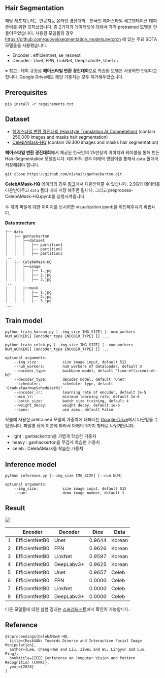 ## Hair Segmentation 
해당 레포지토리는 인공지능 온라인 경진대회 - 한국인 헤어스타일 세그멘테이션 대회 준비를 위한 깃허브입니다. 총 2가지의 데이터셋에 대해서 각각 pretrained 모델을 만들어두었습니다. 사용된 모델들의 경우 https://github.com/qubvel/segmentation_models.pytorch 에 있는 주요 SOTA 모델들을 사용했습니다. 
- Encoder : efficientnet, se_resnext
- Decoder : Unet, FPN, LinkNet, DeepLabv3+, Unet++

※ 참고 : 대회 규정상 **헤어스타일 변환 경진대회**으로 학습된 모델은 사용하면 안된다고 합니다. Google Drive에도 해당 가중치는 모두 제거해두었습니다. 

## Prerequisites
`pip install -r requirements.txt` 

## Dataset 
- [헤어스타일 변환 경진대회 (Hairstyle Translation AI Competetion)](https://github.com/niahair/ganhackerton) (contain 250,000 images and masks hair segmentation) 
- [CelebAMask-HQ](https://github.com/switchablenorms/CelebAMask-HQ) (contain 29.300 images and masks hair segmentation)

**헤어스타일 변환 경진대회**에서 제공된 한국인의 25만장의 이미지와 레이블을 통해 만든 Hair-Segmentation 모델입니다. 데이터의 경우 아래의 명령어를 통해서 `data` 폴더에 저장해줘야 합니다. 

`git clone https://github.com/niahair/ganhackerton.git`

**CelebAMask-HQ** 데이터의 경우 [링크](https://drive.google.com/open?id=1badu11NqxGf6qM3PTTooQDJvQbejgbTv)에서 다운받아줄 수 있습니다. 2.9G의 데이터를 다운받아주고 `data` 폴더 내에 저장 해주면 됩니다. 그리고 preprocess-CelebAMask-HQ.ipynb를 실행시켜줍니다. 

두 개의 파일에 대한 이미지를 보시려면 visualization.ipynb을 확인해주시기 바랍니다. 

**Data structure**
```
├── data 
│   ├── ganhackerton
│   │   ├──dataset
│   │   │   ├── partition1
│   │   │   ├── partition2
│   │   │   ├── partition3
...
│   ├── CelebAMask-HQ
│   │   ├──image
│   │   │   ├── 1.jpg
│   │   │   ├── 2.jpg
│   │   │   ├── 3.jpg
...
│   │   ├──mask
│   │   │   ├── 1.jpg
│   │   │   ├── 2.jpg
│   │   │   ├── 3.jpg
...

```


## Train model 

```
python train_korean.py [--img_size IMG_SIZE] [--num_workers NUM_WORKERS] [encoder_type ENCODER_TYPE] [] ...

python train_celeb.py [--img_size IMG_SIZE] [--num_workers NUM_WORKERS] [encoder_type ENCODER_TYPE] [] ...

optional arguments:
    --img_size:           size image input, default 512
    --num_workers:        num workers of dataloader, default 0
    --encoder_type:       backbone model, default 'timm-efficientnet-b0'
    --decoder_type:       decoder model, default 'Unet'
    --scheduler:          scheduler type, default 'GradualWarmupSchedulerV2'
    --encoder_lr:         learning rate of encoder, default 3e-5
    --min_lr:             minimum learning rate, default 1e-6
    --batch_size:         batch size training, default 4
    --weight_decay:       weight decay, default 1e-6
    --apex:               use apex, default False   
```

학습에 사용한 pretrained 모델의 가중치에 대해서는 [Google-Drive](https://drive.google.com/drive/folders/19jm8wjBH6Pf3XJBXfPJ_-CLi5W76fszx?usp=sharing)에서 다운받을 수 있습니다. 파일명 뒤에 이름에 따라서 아래의 3가지 형태로 나뉘게됩니다. 
- light : ganhackerton을 가볍게 학습한 가중치
- heavy : ganhackerton을 무겁게 학습한 가중치
- celeb : CelebAMask를 학습한 가중치 

## Inference model 

```
python inference.py [--img_size IMG_SIZE] [--num NUM] 

optional arguments:
    --img_size:           size image input, default 512
    --num:                demo image number, default 1
```


## Result  

![](https://drive.google.com/uc?export=view&id=18y9s2TZBXI6SlN_d0d3vks8tmnkmC8Mj)

|   	| Encoder        	| Decoder    	| Dice   	| Data   	|
|---	|----------------	|------------	|--------	|--------	|
| 1 	| EfficientNetB0 	| Unet       	| 0.9644 	| Korean 	|
| 2 	| EfficientNetB0 	| FPN        	| 0.9626 	| Korean 	|
| 3 	| EfficientNetB0 	| LinkNet    	| 0.9597 	| Korean 	|
| 4 	| EfficientNetB0 	| DeepLabv3+ 	| 0.9625 	| Korean 	|
| 5 	| EfficientNetB0 	| Unet       	| 0.9657 	| Celeb  	|
| 6 	| EfficientNetB0 	| FPN        	| 0.0000 	| Celeb  	|
| 7 	| EfficientNetB0 	| LinkNet    	| 0.0000 	| Celeb  	|
| 8 	| EfficientNetB0 	| DeepLabv3+ 	| 0.0000 	| Celeb  	|

다른 모델들에 대한 실험 결과는 [스프레드시트](https://docs.google.com/spreadsheets/d/1-TDV4K2PAI0DBcMOHyV4d1TNtKjO0ORMourQx48rvgA/edit?usp=sharing)에서 확인이 가능합니다.  

## Reference 
```
@inproceedings{CelebAMask-HQ,
  title={MaskGAN: Towards Diverse and Interactive Facial Image Manipulation},
  author={Lee, Cheng-Han and Liu, Ziwei and Wu, Lingyun and Luo, Ping},
  booktitle={IEEE Conference on Computer Vision and Pattern Recognition (CVPR)},
  year={2020}
}
```
